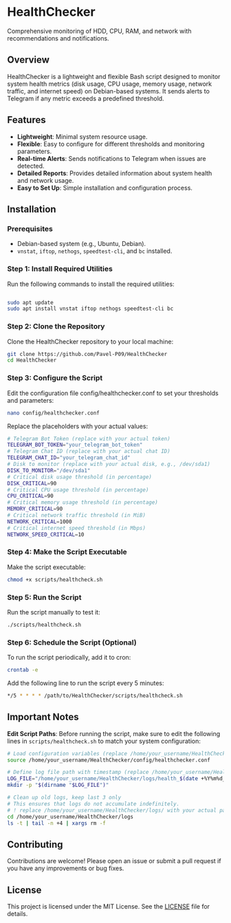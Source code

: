 # HealthChecker
Comprehensive monitoring of HDD, CPU, RAM, and network with recommendations and notifications.

## Overview
HealthChecker is a lightweight and flexible Bash script designed to monitor system health metrics (disk usage, CPU usage, memory usage, network traffic, and internet speed) on Debian-based systems. It sends alerts to Telegram if any metric exceeds a predefined threshold.

## Features

- **Lightweight**: Minimal system resource usage.
- **Flexible**: Easy to configure for different thresholds and monitoring parameters.
- **Real-time Alerts**: Sends notifications to Telegram when issues are detected.
- **Detailed Reports**: Provides detailed information about system health and network usage.
- **Easy to Set Up**: Simple installation and configuration process.

## Installation

### Prerequisites

- Debian-based system (e.g., Ubuntu, Debian).
- `vnstat`, `iftop`, `nethogs`, `speedtest-cli`, and `bc` installed.

### Step 1: Install Required Utilities

Run the following commands to install the required utilities:
```bash

sudo apt update
sudo apt install vnstat iftop nethogs speedtest-cli bc
```
### Step 2: Clone the Repository

Clone the HealthChecker repository to your local machine:
```bash
git clone https://github.com/Pavel-P09/HealthChecker
cd HealthChecker
```
### Step 3: Configure the Script

Edit the configuration file config/healthchecker.conf to set your thresholds and parameters:
```bash
nano config/healthchecker.conf
```
Replace the placeholders with your actual values:
```bash
# Telegram Bot Token (replace with your actual token)
TELEGRAM_BOT_TOKEN="your_telegram_bot_token"
# Telegram Chat ID (replace with your actual chat ID)
TELEGRAM_CHAT_ID="your_telegram_chat_id"
# Disk to monitor (replace with your actual disk, e.g., /dev/sda1)
DISK_TO_MONITOR="/dev/sda1"
# Critical disk usage threshold (in percentage)
DISK_CRITICAL=90
# Critical CPU usage threshold (in percentage)
CPU_CRITICAL=90
# Critical memory usage threshold (in percentage)
MEMORY_CRITICAL=90
# Critical network traffic threshold (in MiB)
NETWORK_CRITICAL=1000
# Critical internet speed threshold (in Mbps)
NETWORK_SPEED_CRITICAL=10
```
### Step 4: Make the Script Executable
Make the script executable:
```bash
chmod +x scripts/healthcheck.sh
```
### Step 5: Run the Script
Run the script manually to test it:
```bash
./scripts/healthcheck.sh
```
### Step 6: Schedule the Script (Optional)
To run the script periodically, add it to cron:
```bash
crontab -e
```
Add the following line to run the script every 5 minutes:
```bash
*/5 * * * * /path/to/HealthChecker/scripts/healthcheck.sh
```

## Important Notes
 **Edit Script Paths**: Before running the script, make sure to edit the following lines in `scripts/healthcheck.sh` to match your system configuration:
  ```bash
  # Load configuration variables (replace /home/your_username/HealthChecker/config/healthchecker.conf with your actual path)
  source /home/your_username/HealthChecker/config/healthchecker.conf

  # Define log file path with timestamp (replace /home/your_username/HealthChecker/logs/ with your actual path)
  LOG_FILE="/home/your_username/HealthChecker/logs/health_$(date +%Y%m%d_%H%M%S).log"
  mkdir -p "$(dirname "$LOG_FILE")"

# Clean up old logs, keep last 3 only
# This ensures that logs do not accumulate indefinitely.
# ! replace /home/your_username/HealthChecker/logs/ with your actual path
cd /home/your_username/HealthChecker/logs
ls -t | tail -n +4 | xargs rm -f
```

## Contributing
Contributions are welcome! Please open an issue or submit a pull request if you have any improvements or bug fixes.


## License
This project is licensed under the MIT License. See the [LICENSE](LICENSE) file for details.


